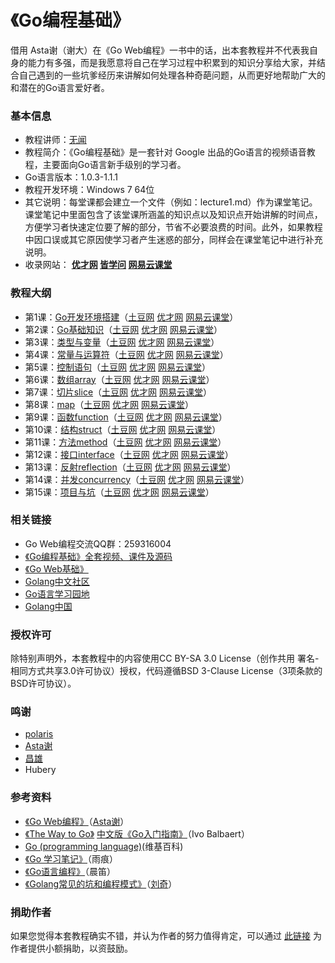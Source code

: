 《Go编程基础》
==========================
借用 Asta谢（谢大）在《Go Web编程》一书中的话，出本套教程并不代表我自身的能力有多强，而是我愿意将自己在学习过程中积累到的知识分享给大家，并结合自己遇到的一些坑爹经历来讲解如何处理各种奇葩问题，从而更好地帮助广大的和潜在的Go语言爱好者。

### 基本信息

- 教程讲师：[无闻](http://weibo.com/Obahua)
- 教程简介：《Go编程基础》是一套针对 Google 出品的Go语言的视频语音教程，主要面向Go语言新手级别的学习者。
- Go语言版本：1.0.3-1.1.1
- 教程开发环境：Windows 7 64位
- 其它说明：每堂课都会建立一个文件（例如：lecture1.md）作为课堂笔记。课堂笔记中里面包含了该堂课所涵盖的知识点以及知识点开始讲解的时间点，方便学习者快速定位要了解的部分，节省不必要浪费的时间。此外，如果教程中因口误或其它原因使学习者产生迷惑的部分，同样会在课堂笔记中进行补充说明。
- 收录网站： **[优才网](http://www.ucai.cn/course/show/69) [皆学问](http://www.jiexuewen.com/course/courseprofile?course=co51c124508b944#view) [网易云课堂](http://study.163.com/course/introduction.htm?courseId=306002#/courseDetail)**

### 教程大纲

- 第1课：[Go开发环境搭建](lectures/lecture1.md)（[土豆网](http://www.tudou.com/programs/view/hlDq2A0vNes/) [优才网](http://www.ucai.cn/course/chapter/69/3210/4555) [网易云课堂](http://study.163.com/course/courseLearn.htm?courseId=306002#/learn/video?lessonId=421012&courseId=306002)）
- 第2课：[Go基础知识](lectures/lecture2.md)（[土豆网](http://www.tudou.com/programs/view/ENEFKbYHZu4/) [优才网](http://www.ucai.cn/course/chapter/69/3210/4556) [网易云课堂](http://study.163.com/course/courseLearn.htm?courseId=306002#/learn/video?lessonId=421013&courseId=306002)）
- 第3课：[类型与变量](lectures/lecture3.md)（[土豆网](http://www.tudou.com/programs/view/BTCIl3pJq1E/) [优才网](http://www.ucai.cn/course/chapter/69/3210/4557) [网易云课堂](http://study.163.com/course/courseLearn.htm?courseId=306002#/learn/video?lessonId=421014&courseId=306002)）
- 第4课：[常量与运算符](lectures/lecture4.md)（[土豆网](http://www.tudou.com/programs/view/evSrdqTW9zg/) [优才网](http://www.ucai.cn/course/chapter/69/3210/4558) [网易云课堂](http://study.163.com/course/courseLearn.htm?courseId=306002#/learn/video?lessonId=421015&courseId=306002)）
- 第5课：[控制语句](lectures/lecture5.md)（[土豆网](http://www.tudou.com/programs/view/gGJt6Cj9xi4/) [优才网](http://www.ucai.cn/course/chapter/69/3210/4559) [网易云课堂](http://study.163.com/course/courseLearn.htm?courseId=306002#/learn/video?lessonId=421016&courseId=306002)）
- 第6课：[数组array](lectures/lecture6.md)（[土豆网](http://www.tudou.com/programs/view/U5Z-jEZ_BR0/) [优才网](http://www.ucai.cn/course/chapter/69/3210/4560) [网易云课堂](http://study.163.com/course/courseLearn.htm?courseId=306002#/learn/video?lessonId=421017&courseId=306002)）
- 第7课：[切片slice](lectures/lecture7.md)（[土豆网](http://www.tudou.com/programs/view/I-hrdoouUjs/) [优才网](http://www.ucai.cn/course/chapter/69/3210/4625) [网易云课堂](http://study.163.com/course/courseLearn.htm?courseId=306002#/learn/video?lessonId=421018&courseId=306002)）
- 第8课：[map](lectures/lecture8.md)（[土豆网](http://www.tudou.com/programs/view/4RPY1QgwvLg/) [优才网](http://www.ucai.cn/course/chapter/69/3210/4626) [网易云课堂](http://study.163.com/course/courseLearn.htm?courseId=306002#/learn/video?lessonId=421019&courseId=306002)）
- 第9课：[函数function](lectures/lecture9.md)（[土豆网](http://www.tudou.com/programs/view/VUddz1lDClg/) [优才网](http://www.ucai.cn/course/chapter/69/3210/4627) [网易云课堂](http://study.163.com/course/courseLearn.htm?courseId=306002#/learn/video?lessonId=421020&courseId=306002)）
- 第10课：[结构struct](lectures/lecture10.md)（[土豆网](http://www.tudou.com/programs/view/k1yf2WyuCwc/) [优才网](http://www.ucai.cn/course/chapter/69/3210/4669) [网易云课堂](http://study.163.com/course/courseLearn.htm?courseId=306002#/learn/video?lessonId=421021&courseId=306002)）
- 第11课：[方法method](lectures/lecture11.md)（[土豆网](http://www.tudou.com/programs/view/cN509MrfI4s/) [优才网](http://www.ucai.cn/course/chapter/69/3259/4698) [网易云课堂](http://study.163.com/course/courseLearn.htm?courseId=306002#/learn/video?lessonId=421022&courseId=306002)）
- 第12课：[接口interface](lectures/lecture12.md)（[土豆网](http://www.tudou.com/programs/view/CbLRTRA85TI/) [优才网](http://www.ucai.cn/course/chapter/69/3259/4699) [网易云课堂](http://study.163.com/course/courseLearn.htm?courseId=306002#/learn/video?lessonId=421023&courseId=306002)）
- 第13课：[反射reflection](lectures/lecture13.md)（[土豆网](http://www.tudou.com/programs/view/luV8Do0Szqw/) [优才网](http://www.ucai.cn/course/chapter/69/3259/4707) [网易云课堂](http://study.163.com/course/courseLearn.htm?courseId=306002#/learn/video?lessonId=421024&courseId=306002)）
- 第14课：[并发concurrency](lectures/lecture14.md)（[土豆网](http://www.tudou.com/programs/view/wcaWljSoJWE/) [优才网](http://www.ucai.cn/course/chapter/69/3259/4708) [网易云课堂](http://study.163.com/course/courseLearn.htm?courseId=306002#/learn/video?lessonId=421025&courseId=306002)）
- 第15课：[项目与坑](lectures/lecture15.md)（[土豆网](http://www.tudou.com/programs/view/UdDdQf_bN6U/) [优才网](http://www.ucai.cn/course/chapter/69/3259/4709) [网易云课堂](http://study.163.com/course/courseLearn.htm?courseId=306002#/learn/video?lessonId=421026&courseId=306002)）

### 相关链接

- Go Web编程交流QQ群：259316004
- [《Go编程基础》全套视频、课件及源码](http://pan.baidu.com/share/link?shareid=393899&uk=822891499)
- [《Go Web基础》](https://github.com/Unknwon/go-web-foundation)
- [Golang中文社区](http://bbs.gocn.im/forum.php)
- [Go语言学习园地](http://studygolang.com/)
- [Golang中国](http://golang.tc/)

### 授权许可

除特别声明外，本套教程中的内容使用CC BY-SA 3.0 License（创作共用 署名-相同方式共享3.0许可协议）授权，代码遵循BSD 3-Clause License（3项条款的BSD许可协议）。

### 鸣谢

- [polaris](http://blog.studygolang.com/)
- [Asta谢](https://github.com/astaxie)
- [昌雄](https://github.com/insionng)
- Hubery

### 参考资料

- [《Go Web编程》](https://github.com/astaxie/build-web-application-with-golang)（[Asta谢](https://github.com/astaxie)）
- [《The Way to Go》](http://download.csdn.net/download/kukucckku/4394839) [中文版《Go入门指南》](https://github.com/Unknwon/the-way-to-go_ZH_CN)（Ivo Balbaert）
- [Go (programming language)](http://en.wikipedia.org/wiki/Go_%28programming_language%29)(维基百科)
- [《Go 学习笔记》](http://bbs.gocn.im/thread-8-1-1.html)（雨痕）
- [《Go语言编程》](http://bbs.gocn.im/thread-153-1-1.html)（晨笛）
- [《Golang常见的坑和编程模式》](http://pan.baidu.com/share/link?shareid=2570649749&uk=822891499)（[刘奇](http://weibo.com/chuangyiyongpin)）

### 捐助作者

如果您觉得本套教程确实不错，并认为作者的努力值得肯定，可以通过 [此链接](https://me.alipay.com/obahua) 为作者提供小额捐助，以资鼓励。